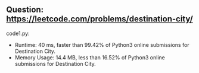 ## Question: https://leetcode.com/problems/destination-city/

code1.py:
* Runtime: 40 ms, faster than 99.42% of Python3 online submissions for Destination City.
* Memory Usage: 14.4 MB, less than 16.52% of Python3 online submissions for Destination City.